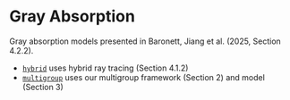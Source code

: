 # Gray Absorption

Gray absorption models presented in Baronett, Jiang et al. (2025, Section 4.2.2).
- [`hybrid`](https://github.com/sabaronett/irrad_disk/tree/main/athena/models/gray_opac/absorption/hybrid) uses hybrid ray tracing (Section 4.1.2)
- [`multigroup`](https://github.com/sabaronett/irrad_disk/tree/main/athena/models/gray_opac/absorption/multigroup) uses our multigroup framework (Section 2) and model (Section 3)
